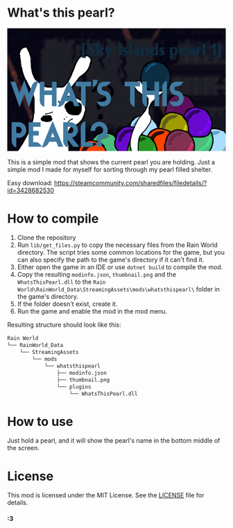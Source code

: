 # What's this pearl?

![What's this pearl?](assets/thumbnail.png)

This is a simple mod that shows the current pearl you are holding. 
Just a simple mod I made for myself for sorting through my pearl filled shelter.

Easy download: https://steamcommunity.com/sharedfiles/filedetails/?id=3428682530

# How to compile

1. Clone the repository
2. Run `lib/get_files.py` to copy the necessary files from the Rain World directory. The script tries some common locations for the game, but you can also specify the path to the game's directory if it can't find it.
3. Either open the game in an IDE or use `dotnet build` to compile the mod.
4. Copy the resulting `modinfo.json`, `thumbnail.png` and the `WhatsThisPearl.dll` to the `Rain World\RainWorld_Data\StreamingAssets\mods\whatsthispearl\` folder in the game's directory.
5. If the folder doesn't exist, create it.
6. Run the game and enable the mod in the mod menu.

Resulting structure should look like this:
```plaintext
Rain World
└── RainWorld_Data
    └── StreamingAssets
        └── mods
            └── whatsthispearl
                ├── modinfo.json
                ├── thumbnail.png
                └── plugins
                    └── WhatsThisPearl.dll
```

# How to use

Just hold a pearl, and it will show the pearl's name in the bottom middle of the screen.

# License

This mod is licensed under the MIT License. See the [LICENSE](LICENSE.txt) file for details.

#### :3